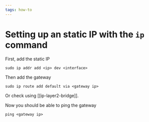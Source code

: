 ```yaml
---
tags: how-to
---
```


# Setting up an static IP with the `ip` command
First, add the static IP

```
sudo ip addr add <ip> dev <interface>
```

Then add the gateway

```
sudo ip route add default via <gateway ip>
```

Or check using [[ip-layer2-bridge]].  

Now you should be able to ping the gateway

```
ping <gateway ip>
```
